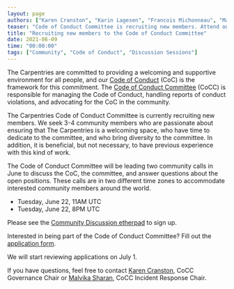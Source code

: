 ```yaml
---
layout: page
authors: ["Karen Cranston", "Karin Lagesen", "Francois Michonneau", "Malvika Sharan", "Masami Yamaguchi"]
teaser: "Code of Conduct Committee is recruiting new members. Attend one of our community discussions in June to find out more about how we help make The Carpentries a welcoming and supporting environment."
title: "Recruiting new members to the Code of Conduct Committee"
date: 2021-06-09
time: "00:00:00"
tags: ["Community", "Code of Conduct", "Discussion Sessions"]
---
```


The Carpentries are committed to providing a welcoming and supportive environment for all people, and our [Code of Conduct](https://docs.carpentries.org/topic_folders/policies/code-of-conduct.html) (CoC) is the framework for this commitment. The [Code of Conduct Committee](https://carpentries.org/coc-ctte/) (CoCC) is responsible for managing the Code of Conduct, handling reports of conduct violations, and advocating for the CoC in the community.

The Carpentries Code of Conduct Committee is currently recruiting new members. We seek 3-4 community members who are passionate about ensuring that The Carpentries is a welcoming space, who have time to dedicate to the committee, and who bring diversity to the committee. In addition, it is beneficial, but not necessary, to have previous experience with this kind of work. 

The Code of Conduct Committee will be leading two community calls in June to discuss the CoC, the committee, and answer questions about the open positions. These calls are in two different time zones to accommodate interested community members around the world.

* Tuesday, June 22, 11AM UTC
* Tuesday, June 22, 8PM UTC

Please see the [Community Discussion etherpad](https://pad.carpentries.org/community-discussions) to sign up.

Interested in being part of the Code of Conduct Committee? Fill out the [application form](https://forms.gle/XRWupgKQaApJa3387).

We will start reviewing applications on July 1.

If you have questions, feel free to contact [Karen Cranston](mailto:karen.cranston@gmail.com), CoCC Governance Chair or [Malvika Sharan](mailto:malvikasharan@gmail.com), CoCC Incident Response Chair.

